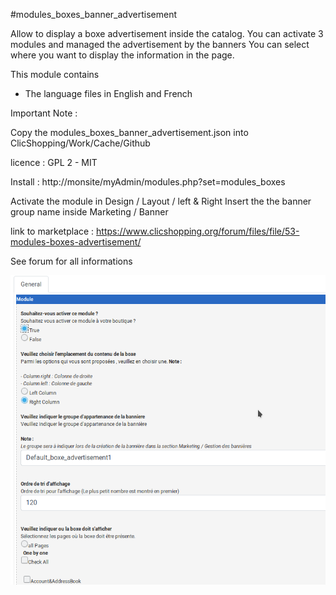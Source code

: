 #modules_boxes_banner_advertisement

Allow to display a boxe advertisement inside the catalog. 
You can activate 3 modules and managed the advertisement by the banners
You can select where you want to display the information in the page.

This module contains

- The language files in English and French
  
Important Note :

Copy the modules_boxes_banner_advertisement.json into ClicShopping/Work/Cache/Github

licence  : GPL 2 - MIT

Install :
http://monsite/myAdmin/modules.php?set=modules_boxes

Activate the module in Design / Layout / left & Right
Insert the the banner group name inside Marketing / Banner

link to marketplace  : https://www.clicshopping.org/forum/files/file/53-modules-boxes-advertisement/

See forum for all informations

![html](https://github.com/ClicShoppingOfficialModulesV3/modules_boxes_banner_advertisement/blob/master/ModuleInfosJson/advertisement.png)

